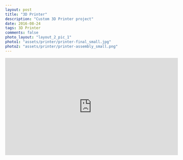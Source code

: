 ```yaml
---
layout: post
title: "3D Printer"
description: "Custom 3D Printer project"
date: 2016-08-24
tags: 3D Printer
comments: false
photo_layout: "layout_2_pic_1"
photo1: "assets/printer/printer-final_small.jpg"
photo2: "assets/printer/printer-assembly_small.png"
---
```


<iframe width="560" height="315" src="https://www.youtube.com/embed/lMiqQMP7Syc" frameborder="0" allow="accelerometer; autoplay; encrypted-media; gyroscope; picture-in-picture" allowfullscreen></iframe>

